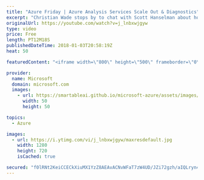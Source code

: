 ```yaml
---
title: "Azure Friday | Azure Analysis Services Scale Out & Diagnostics"
excerpt: "Christian Wade stops by to chat with Scott Hanselman about how to use Azure Analysis Services diagnostic logging and query scale out. These features provide high scalability and monitoring for IT-owned \"corporate BI\" and are much easier to set up in Azure than on-premises.  For more information, see:"
originalUrl: https://youtube.com/watch?v=j_lnbxwjgyw
type: video
price: Free
length: PT12M18S
publishedDateTime: 2018-01-03T20:58:19Z
heat: 50

featuredContent: "<iframe width=\"800\" height=\"500\" frameborder=\"0\" src=\"https://www.youtube.com/embed/j_lnbxwjgyw\" allow=\"accelerometer; autoplay; encrypted-media; gyroscope; picture-in-picture\" allowfullscreen></iframe>"

provider:
  name: Microsoft
  domain: microsoft.com
  images:
    - url: https://smartableai.github.io/microsoft-azure/assets/images/organizations/microsoft.com-50x50.jpg
      width: 50
      height: 50

topics:
  - Azure

images:
  - url: https://i.ytimg.com/vi/j_lnbxwjgyw/maxresdefault.jpg
    width: 1280
    height: 720
    isCached: true

secured: "f0lRNt2KeiCCECkXiuMX1YzZ8AEAvACNvWFaT7zW4UD/JZi72gzh/aIQLryn4VLG4Ikc7wMZd9wviXgTZY6ty9oGToEJ2vrwKVe65NN4aFHelwOUq5IxT74hM5nULpSyvcgXZ3YCZ0h55BpWe97okUlxAVg/mfvAsVkiDoNvcbLHYCPyllIQn4IUupsvhPBt2eZvRY1UVw4qqWnwR4Yx7q9aQ/IpT6F5llo5jrrXYgQMfBxuIN94cmJSMmfugnprEEBrKn+368mhxKI9twA6c3AFzOnmw3a1RdI7M7ALktwuGZpmmeMV1vrljA3ZiiSU7Gsauzs/QbxtfTai/isACJI4jfkNn+lZhs9Fuza6/KZIbSF76GWwRIg5q6KPjWzJOmGvMqNN4XARXB4xOnqcuBrnFAGSLHD6hsqh87pZd6w=;GaKpLJh923Wgn985N8vFKg=="
---
```


